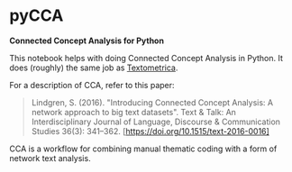 # pyCCA
**Connected Concept Analysis for Python**

This notebook helps with doing Connected Concept Analysis in Python. It does (roughly) the same job as [Textometrica](https://textometrica.humlab.umu.se).

For a description of CCA, refer to this paper:

>Lindgren, S. (2016). "Introducing Connected Concept Analysis: A network approach to big text datasets". Text & Talk: An Interdisciplinary Journal of Language, Discourse & Communication Studies 36(3): 341–362. [https://doi.org/10.1515/text-2016-0016]

CCA is a workflow for combining manual thematic coding with a form of network text analysis.
